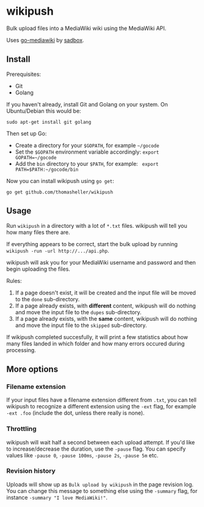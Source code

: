 # wikipush

Bulk upload files into a MediaWiki wiki using the MediaWiki API.

Uses [go-mediawiki](https://github.com/sadbox/mediawiki/) by
[sadbox](https://github.com/sadbox/).

## Install

Prerequisites:
  - Git
  - Golang

If you haven't already, install Git and Golang on your system. On
Ubuntu/Debian this would be:

```
sudo apt-get install git golang
```

Then set up Go:
  - Create a directory for your `$GOPATH`, for example `~/gocode`
  - Set the `$GOPATH` environment variable accordingly: `export GOPATH=~/gocode`
  - Add the `bin` directory to your `$PATH`, for example: ` export PATH=$PATH:~/gocode/bin`

Now you can install wikipush using `go get`:

```
go get github.com/thomasheller/wikipush
```

## Usage

Run `wikipush` in a directory with a lot of `*.txt` files.
wikipush will tell you how many files there are.

If everything appears to be correct, start the bulk upload by
running `wikipush -run -url http://.../api.php`.

wikipush will ask you for your MediaWiki username and password and then begin
uploading the files.

Rules:

1. If a page doesn't exist, it will be created and the input file will be moved
   to the `done` sub-directory.
1. If a page already exists, with **different** content, wikipush will do
   nothing and move the input file to the `dupes` sub-directory.
1. If a page already exists, with the **same** content, wikipush will do nothing
   and move the input file to the `skipped` sub-directory.

If wikipush completed succesfully, it will print a few statistics about
how many files landed in which folder and how many errors occured during
processing.

## More options

### Filename extension

If your input files have a filename extension different from `.txt`, you can
tell wikipush to recognize a different extension using the `-ext` flag,
for example `-ext .foo` (include the dot, unless there really is none).

### Throttling

wikipush will wait half a second between each upload attempt. If you'd like to
increase/decrease the duration, use the `-pause` flag. You can specify values 
like `-pause 0`, `-pause 100ms`, `-pause 2s`, `-pause 5m` etc.

### Revision history

Uploads will show up as `Bulk upload by wikipush` in the page revision log.
You can change this message to something else using the `-summary` flag,
for instance `-summary "I love MediaWiki!"`.
